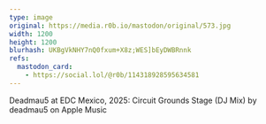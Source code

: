 ```yaml
---
type: image
original: https://media.r0b.io/mastodon/original/573.jpg
width: 1200
height: 1200
blurhash: UKBgVkNHY7nQ0fxum+X8z;WES]bEyDWBRnnk
refs:
  mastodon_card:
    - https://social.lol/@r0b/114318928595634581
---
```


Deadmau5 at EDC Mexico, 2025: Circuit Grounds Stage (DJ Mix) by deadmau5 on Apple Music

